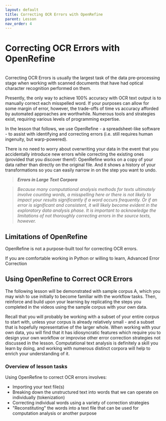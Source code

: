 ```yaml
---
layout: default
title: Correcting OCR Errors with OpenRefine
parent: Lesson
nav_order: 4
---
```


# Correcting OCR Errors with OpenRefine
<br />
Correcting OCR Errors is usually the largest task of the data pre-processing stage when working with scanned documents that have had optical character recognition performed on them.

Presently, the only way to achieve 100% accuracy with OCR text output is to manually correct each misspelled word. If your purposes can allow for some margin of error, however, the trade-offs of time vs accuracy afforded by automated approaches are worthwhile. Numerous tools and strategies exist, requiring various levels of programming expertise. 

In the lesson that follows, we use OpenRefine - a spreadsheet-like software - to assist with identifying and correcting errors (i.e. still requires human ingenuity, but warp-powered).

There is no need to worry about overwriting your data in the event that you accidentally introduce new errors while correcting the existing ones (provided that you discover them!): OpenRefine works on a copy of your data rather than directly on the original file. And it shows a history of your transformations so you can easily narrow in on the step you want to undo.  

> ***Errors in Large Text Corpora***

> *Because many computational analysis methods for texts ultimately involve counting words, a misspelling here or there is not likely to impact your results significantly if a word occurs frequently. Or if an error is significant and consistent, it will likely become evident in the exploratory data analysis phase. It is important to acknowledge the limitations of not thoroughly correcting errors in the source texts, however.*

## Limitations of OpenRefine

OpenRefine is not a purpose-built tool for correcting OCR errors.

If you are comfortable working in Python or willing to learn, Advanced Error Correction

## Using OpenRefine to Correct OCR Errors

The following lesson will be demonstrated with sample corpus A, which you may wish to use initially to become familiar with the workflow tasks. Then, reinforce and build upon your learning by replicating the steps you completed in the videos using the sample corpus with your own data.

Recall that you will probably be working with a subset of your entire corpus to start with, unless your corpus is already relatively small - and a subset that is hopefully representative of the larger whole. When working with your own data, you will find that it has idiosyncratic features which require you to design your own workflow or improvise other error correction strategies not discussed in the lesson. Computational text analysis is definitely a skill you learn by doing, and working with numerous distinct corpora will help to enrich your understanding of it.

### Overview of lesson tasks

Using OpenRefine to correct OCR errors involves:
* Importing your text file(s)
* Breaking down the unstructured text into words that we can operate on individually (tokenization) 
* Correcting individual words using a variety of correction strategies
* "Reconstituting" the words into a text file that can be used for computation analysis or another purpose


